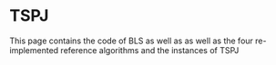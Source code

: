 # TSPJ

This page contains the code of BLS as well as as well as the four re-implemented reference algorithms and the instances of TSPJ
